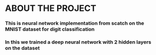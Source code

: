 # ABOUT THE PROJECT

### This is neural network implementation from scatch on the MNIST dataset for digit classification
### In this we trained a deep neural network with 2 hidden layers on the dataset 

